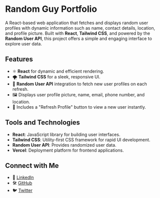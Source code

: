 # Random Guy Portfolio  

A React-based web application that fetches and displays random user profiles with dynamic information such as name, contact details, location, and profile picture. Built with **React**, **Tailwind CSS**, and powered by the **Random User API**, this project offers a simple and engaging interface to explore user data.  

## Features  
- ⚛️ **React** for dynamic and efficient rendering.  
- 🌪️ **Tailwind CSS** for a sleek, responsive UI.  
- 🔄 **Random User API** integration to fetch new user profiles on each refresh.  
- 🖼️ Displays user profile picture, name, email, phone number, and location.  
- 🔧 Includes a "Refresh Profile" button to view a new user instantly.  

## Tools and Technologies  
- **React**: JavaScript library for building user interfaces.  
- **Tailwind CSS**: Utility-first CSS framework for rapid UI development.  
- **Random User API**: Provides randomized user data.  
- **Vercel**: Deployment platform for frontend applications.  

## Connect with Me  

- 💼 [LinkedIn](https://linkedin.com/in/your-profile)  
- 🛠️ [GitHub](https://github.com/your-username)  
- 🐦 [Twitter](https://twitter.com/your-handle)  
